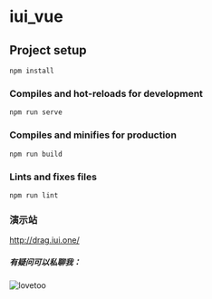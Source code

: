 # iui_vue

## Project setup
```
npm install
```

### Compiles and hot-reloads for development
```
npm run serve
```

### Compiles and minifies for production
```
npm run build
```

### Lints and fixes files
```
npm run lint
```

### 演示站
http://drag.iui.one/

##### 有疑问可以私聊我：
![lovetoo](http://lovetoo.iaiui.com/wp-content/uploads/2020/07/395621165.jpg)

